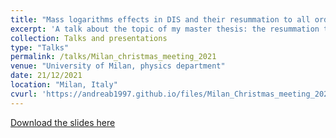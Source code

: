 ```yaml
---
title: "Mass logarithms effects in DIS and their resummation to all orders"
excerpt: 'A talk about the topic of my master thesis: the resummation to all orders of the mass logarthms in DIS and the proposal of a new scheme to include them.' 
collection: Talks and presentations
type: "Talks"
permalink: /talks/Milan_christmas_meeting_2021
venue: "University of Milan, physics department"
date: 21/12/2021
location: "Milan, Italy"
cvurl: 'https://andreab1997.github.io/files/Milan_Christmas_meeting_2021_slides.pdf'
---
```


[Download the slides here](https://andreab1997.github.io/files/Milan_Christmas_meeting_2021_slides.pdf)

